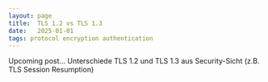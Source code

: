 ```yaml
---
layout: page
title:  TLS 1.2 vs TLS 1.3
date:   2025-01-01
tags: protocol encryption authentication
---
```

Upcoming post... Unterschiede TLS 1.2 und TLS 1.3 aus Security-Sicht (z.B. TLS Session Resumption)


